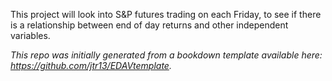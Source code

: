 This project will look into S&P futures trading on each Friday, to see if there is a relationship between end of day returns and other independent variables.

*This repo was initially generated from a bookdown template available here: https://github.com/jtr13/EDAVtemplate.*	





